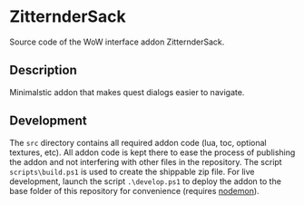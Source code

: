 # ZitternderSack
Source code of the WoW interface addon ZitternderSack.

## Description
Minimalstic addon that makes quest dialogs easier to navigate.

## Development
The `src` directory contains all required addon code (lua, toc, optional textures, etc). All addon code is kept there to ease the process of publishing the addon and not interfering with other files in the repository. The script `scripts\build.ps1` is used to create the shippable zip file. For live development, launch the script `.\develop.ps1` to deploy the addon to the base folder of this repository for convenience (requires [nodemon](https://www.npmjs.com/package/nodemon)).
